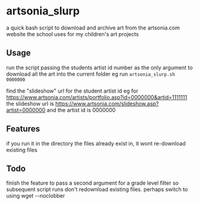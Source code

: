 # artsonia_slurp
a quick bash script to download and archive art from the artsonia.com website the school uses for my children's art projects

## Usage
run the script passing the students artist id number as the only argument to download all the art into the current folder
eg run
`artsonia_slurp.sh 0000000`

find the "slideshow" url for the student artist id
eg for https://www.artsonia.com/artists/portfolio.asp?id=0000000&artid=1111111
the slideshow url is
https://www.artsonia.com/slideshow.asp?artist=0000000
and the artist id is 0000000

## Features
if you run it in the directory the files already exist in, it wont re-download existing files

## Todo
finish the feature to pass a second argument for a grade level filter so subsequent script runs don't redownload existing files.  perhaps switch to using wget --noclobber
